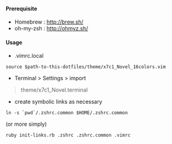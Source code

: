 #### Prerequisite ####

* Homebrew : http://brew.sh/
* oh-my-zsh : http://ohmyz.sh/

#### Usage ####

* .vimrc.local

 ```
 source $path-to-this-dotfiles/theme/x7c1_Novel_16colors.vim
 ```

* Terminal > Settings > import

 > theme/x7c1_Novel.terminal
 
* create symbolic links as necessary

 ```
 ln -s `pwd`/.zshrc.common $HOME/.zshrc.common
 ```
 (or more simply)
 ```
 ruby init-links.rb .zshrc .zshrc.common .vimrc
 ```
